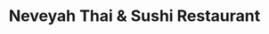 ---
layout: place
title: Neveyah Thai & Sushi Restaurant
permalink: /florida/orlando/neveyah-thai-sushi-restaurant.html
stateAbbr: FL
stateName: Florida
cityName: Orlando
seo:
  type: restaurant
  links: https://www.neveyahsushi.com/
place_id: ChIJt7m8V-J654gRfBSvZCfb-mo
photos:
  - name: >-
      places/ChIJt7m8V-J654gRfBSvZCfb-mo/photos/AeeoHcK2ad5OAok5zeMeCP5yMzXt3es230LmfJJ7SrP376tpjYFI9UYqKUSXir1n2bQ4ybLjvN1PgqtdQQwYKZ6ykfNgirtfyN5WAik5UIkFYhjwDe2QQbWQacYlg72KjPsbjPCAFK_T_GLT05H3Y8ONxbzmvjpadQUmm7oWX1KpHomjUHAFm8omD0OzycVmlyyu8gGqWs2jhJfj8QsmtvL7EMBr4WXBbhuMxCR7vPNW3spy91NLaZvqvFF-z06zWhCaWuv1x5lDDqCIBa9nZVtHy4eDVibNSv29VospKX65FKJsTdFZMQLmRI2n5y-c-LSfDK3tG_6y17e2_hu4N8MyJF1FOXahq17yU8u114n2kYnjWKoXQjU73mPNLmUoI7M4V3jwVvs5wUbixCdsmaAqraYg9MFkidwGXJrxDLTP-EmbAniG
    widthPx: 4032
    heightPx: 3024
    authorAttributions:
      - displayName: Axxley
        uri: https://maps.google.com/maps/contrib/100837509995251972918
        photoUri: >-
          https://lh3.googleusercontent.com/a-/ALV-UjUdunW9sIkIHfLSo-vQd_Rp2EYwN9H1QZgzUEOJV49vErxH4nJT=s100-p-k-no-mo
    flagContentUri: >-
      https://www.google.com/local/imagery/report/?cb_client=maps_api_places.places_api&image_key=!1e10!2sCIHM0ogKEICAgICRv4e2tAE&hl=en-US
    googleMapsUri: >-
      https://www.google.com/maps/place//data=!3m4!1e2!3m2!1sCIHM0ogKEICAgICRv4e2tAE!2e10!4m2!3m1!1s0x88e77ae257bcb9b7:0x6afadb2764af147c
  - name: >-
      places/ChIJt7m8V-J654gRfBSvZCfb-mo/photos/AeeoHcKraaQKTT_Bz6QTa3NaP5uqJE3RoC2SapT8B84toe47xD7-oWbiH450Ych6NE7sscCA00OWnyTV40dlL0L676gjUuvSw4b5ZmT3NVsnP3hjg0cwe-xPMRvqXU7uGxgYU4q6ukojPyWgyNZcPforPdmBXmO3wzKnMV32AqR05KhClKoWIjGEwUGfSqRhjjBOzIOORACA6j1SGvKVZ8ZX8Fju8WTUZNnLDQsqfaYCS-11CFIuCiv5m82tKOzbAOeambHXS69WLmLzYa1fzY6UuQn9De790fRx_Z9XjrI1TJ268Q
    widthPx: 1000
    heightPx: 1500
    authorAttributions:
      - displayName: Neveyah Thai & Sushi Restaurant
        uri: https://maps.google.com/maps/contrib/100368571795257252463
        photoUri: >-
          https://lh3.googleusercontent.com/a/ACg8ocJn-JsAW0DaVHaaypXI0SlZKGdgRl7NUt5ijRlI_88tJZAKoQ=s100-p-k-no-mo
    flagContentUri: >-
      https://www.google.com/local/imagery/report/?cb_client=maps_api_places.places_api&image_key=!1e10!2sAF1QipOd8Ghmlyhr9-RS3k-WgN7Kvv9aQjm8B6Z_0eQi&hl=en-US
    googleMapsUri: >-
      https://www.google.com/maps/place//data=!3m4!1e2!3m2!1sAF1QipOd8Ghmlyhr9-RS3k-WgN7Kvv9aQjm8B6Z_0eQi!2e10!4m2!3m1!1s0x88e77ae257bcb9b7:0x6afadb2764af147c
  - name: >-
      places/ChIJt7m8V-J654gRfBSvZCfb-mo/photos/AeeoHcKYkUGkIYdJA8nkyqK5nowph9PQSZ-_RwVb1EHfQd0aRUjjPZLWGh93nGBV198osyWVCgHDQj2KZWZPa4hxijoQilrKBiPXb54bhYCYwyGswPjFO72ffLId_uc-MAUt2MRNNFCvr7x0iq8CylBBJQ7p2TZzDIXuktw5-E8pk1ddPaqELZiZnGSGgToqidiZgzyg599eIi8-cZBYWCkfl_GH_cDW2bTLeXtm02InyuQAq2EvQIzrQSW4z8vWAyMNAvaMGe-eudPbwHDjIdx5F8krfjk-Jt8oLb_n4xgVZqZ1BAWI1TXdb9T5wz2GhMwNJoWk60RyVxzTdggc0YuvPMpT6Nf__59GW1UE2XaFcMmgeNFUtY8cq0ijUl1Ggw2-BBGbmzc_N8T4cBpBbUPA6mjVu9mCwtt51USLXTGLhYQ
    widthPx: 4000
    heightPx: 3000
    authorAttributions:
      - displayName: Joe Lee
        uri: https://maps.google.com/maps/contrib/100467954494198014913
        photoUri: >-
          https://lh3.googleusercontent.com/a-/ALV-UjWs69eDj2NujUIZXfOMI2sbfxJz85k_VAXsC2rqFlzf08NGQDhe=s100-p-k-no-mo
    flagContentUri: >-
      https://www.google.com/local/imagery/report/?cb_client=maps_api_places.places_api&image_key=!1e10!2sCIHM0ogKEICAgMCo-ZyDKA&hl=en-US
    googleMapsUri: >-
      https://www.google.com/maps/place//data=!3m4!1e2!3m2!1sCIHM0ogKEICAgMCo-ZyDKA!2e10!4m2!3m1!1s0x88e77ae257bcb9b7:0x6afadb2764af147c
  - name: >-
      places/ChIJt7m8V-J654gRfBSvZCfb-mo/photos/AeeoHcLOleZjaF_5gFoPc7gGQwZnG4Y8POiXfBL05XJjEPqENhkNXzl-OPQZZkQWq8YC078_Kum5wVP3IAzYSq-zT0witWmXUm5vBc25t_iwrN7JFxrRGSPZVOPMRAhgfsOOa0C_W22mcpbigGzWr460LqnPNmTVctAwue97VIoxLBjCH3t2MlJb7tg-kb6rbHfgE0uyYv1AV2pqE0nTzG5JFAl5Tjht6BwiwNmvkG_NHTiDzBwjfwaigFXVOoSiUmgdzTPvIcBaeK3SrDjpJRolxVrF3qPehSDNXd0R3ZOM0tRCpBaYQMaCNHoE7ewbvOG2Iirw9ZOxdk2gcQCRKSI1oYG0wY3Dq21EVe8uMPCW-doXyI1hxNp2mGxuFzwgZBtuZAn_3xtHH8VcqTbS2GZtyOnsV-UTh5O8V3Oweu2-5SvRrw
    widthPx: 4000
    heightPx: 3000
    authorAttributions:
      - displayName: G's mail
        uri: https://maps.google.com/maps/contrib/104983876619710341849
        photoUri: >-
          https://lh3.googleusercontent.com/a-/ALV-UjWtlmkHhnotqG5NuTDHcQKhzJ1iccOdICZkty0eX2GO0RO2ZKGG=s100-p-k-no-mo
    flagContentUri: >-
      https://www.google.com/local/imagery/report/?cb_client=maps_api_places.places_api&image_key=!1e10!2sCIHM0ogKEICAgICb1NvTIg&hl=en-US
    googleMapsUri: >-
      https://www.google.com/maps/place//data=!3m4!1e2!3m2!1sCIHM0ogKEICAgICb1NvTIg!2e10!4m2!3m1!1s0x88e77ae257bcb9b7:0x6afadb2764af147c
  - name: >-
      places/ChIJt7m8V-J654gRfBSvZCfb-mo/photos/AeeoHcJPWwyT8IK7feeOxt_sSxy80jvrYgiLigq31FkchL-l2ZdlXQP20Rz4U0DMnLXwKbFQo34B7h84jmD4ychJXKvE1OfnY8eBwgN0NV0rHPCV7rfDR2W6_YzQWQr5JYzizH1Ri7kH_u4eG6kUjCtSzm4fueUTm_m7SJXmem2dPOGrQ5oVhTHeDmPMQAX1aZOxkgu9b8wBrLtSxGa8xl8pVvKGCdrbYGOccXGI4eZVFNI1oXCZg1XStWh7LuJfozLiVoLsUCoo0LcoobaZiPoMaJZb87JjIAy64frIwQ_v82TcPsB1Lu5G87Jfvp7QubwyX9kzGi5wxmMzl31Mxug34fk_58Z5XSi4jyGIITnLL4uYCibiB6Mr_vT1EiAj1wrAFJZ4GzzR2fdIs0easqcwjWnaskV2PTqifq1yfhbwROjIWfZz
    widthPx: 4000
    heightPx: 3000
    authorAttributions:
      - displayName: Joe Lee
        uri: https://maps.google.com/maps/contrib/100467954494198014913
        photoUri: >-
          https://lh3.googleusercontent.com/a-/ALV-UjWs69eDj2NujUIZXfOMI2sbfxJz85k_VAXsC2rqFlzf08NGQDhe=s100-p-k-no-mo
    flagContentUri: >-
      https://www.google.com/local/imagery/report/?cb_client=maps_api_places.places_api&image_key=!1e10!2sCIHM0ogKEICAgMCo-ZyDyAE&hl=en-US
    googleMapsUri: >-
      https://www.google.com/maps/place//data=!3m4!1e2!3m2!1sCIHM0ogKEICAgMCo-ZyDyAE!2e10!4m2!3m1!1s0x88e77ae257bcb9b7:0x6afadb2764af147c
  - name: >-
      places/ChIJt7m8V-J654gRfBSvZCfb-mo/photos/AeeoHcJd4p6t5WrA2uOSuGbrNIb9bJWsDg0fv_bjqUYtklG97iXXMV-gMkajU0OcwHVtV-EVuADYwQe-haS_oxo3FElvviGcfMGmEd8GFMYEJ2dCU2uoiYZCPL481xz4iMYmnBkXrcY35-riU98gzF7YLIObpJhvahTc29Sa15o2G-wEp2X3ZTfmQY97mBNrVVesXhI_YuKNCIVd69FcBwzrs5Y_cgO88NwZ2oOO6s6X3_7VbrvK9JXFvO0mzPwsUG8L6WpbbZa_ewt3homUeu3fIRW6ab5hXplgNaTue30mhE2crDGvQ0G_HlKdM0F3jzj5FPB2UMDeRdl4c8GVwEI50p6thgt2DDKJnT25X8r8vza1v1nFEhlAnA14VhvU7HpB-fPGMHYtywwgEiRI9HkmNxqRuF_wHLWWRoYEBZKrUkdyDIk
    widthPx: 3024
    heightPx: 4032
    authorAttributions:
      - displayName: Angelene Leavitt
        uri: https://maps.google.com/maps/contrib/106287547128039849100
        photoUri: >-
          https://lh3.googleusercontent.com/a-/ALV-UjVaw5tFVmFNUMVvJgfD4OaaA4mCIqZr5-V3eNzdsDT2Y2ONmWzKOA=s100-p-k-no-mo
    flagContentUri: >-
      https://www.google.com/local/imagery/report/?cb_client=maps_api_places.places_api&image_key=!1e10!2sCIHM0ogKEICAgID3jtK7rQE&hl=en-US
    googleMapsUri: >-
      https://www.google.com/maps/place//data=!3m4!1e2!3m2!1sCIHM0ogKEICAgID3jtK7rQE!2e10!4m2!3m1!1s0x88e77ae257bcb9b7:0x6afadb2764af147c
  - name: >-
      places/ChIJt7m8V-J654gRfBSvZCfb-mo/photos/AeeoHcJv1XtqP2Q75cYTya3xo_EKcNAFqq6afCE1fcWw7VfZ9oYKq-PRc0Zb9rJ6UohCWsJtZtQ4amSN6_TKq0UqRDk7XIbC-sHN8NkQBAYBnzww8ZuzeLg8sCZS1MurdfsWHNmJFTY14CK2_QBhukLEi-ix7q2Tqf3J2PhiYDds2G4cng-wB6Up-xv-YCYbFTpID6GHOEjJx_aXH0kVkbDWPHXI7H-wDa76qmmrmV_FUarFlHo3Si75SdR-TJW_PL7sthOxUeoD7R-FvSzVcvOQDAKyFlqoH4pY9iMrABiOntvJhD_jVqSBEESw1tEU4U9f94IgoJvMgk6PXIe9Yq3rXpg66jNCk9G8ZKlP6Py3m7DkapgTmqBouYOVtngLUNWQZfnHBbixPDe48FJ3bEogStpH-i2HCbfa0_aB_9TrJwcbqLyn
    widthPx: 3024
    heightPx: 4032
    authorAttributions:
      - displayName: Snow Lam
        uri: https://maps.google.com/maps/contrib/115792089234318783297
        photoUri: >-
          https://lh3.googleusercontent.com/a-/ALV-UjVjrFoUe4LYEQK4ExwWUfhWwTqvKPU0o-Ri7PCXzjaRYsMCnQPreg=s100-p-k-no-mo
    flagContentUri: >-
      https://www.google.com/local/imagery/report/?cb_client=maps_api_places.places_api&image_key=!1e10!2sCIHM0ogKEICAgID6oYPG9QE&hl=en-US
    googleMapsUri: >-
      https://www.google.com/maps/place//data=!3m4!1e2!3m2!1sCIHM0ogKEICAgID6oYPG9QE!2e10!4m2!3m1!1s0x88e77ae257bcb9b7:0x6afadb2764af147c
  - name: >-
      places/ChIJt7m8V-J654gRfBSvZCfb-mo/photos/AeeoHcIjt_j-qkHd7WCO6VEm1-C-sOC0nQZ0BonC2EuzV-0lx70DHsJB0MtDhx13WGsPtNCNjT2ELysbGUUMZVbY-INWkaJsUjb5haiy0WIYSlRXc9gaaaY8u1oO9NKD5DD0Sbvex5IVXjOryVVLWB4NsSBUYyAUsMDu6VE-qY3ar2wL7KYmnZ3_Nl2Zt-2Hm46nL5YpALWszDDREGD5kHn-uEdzlZczS8eotwebLBiaR5z3oZ8BwzMRc2GCTSedRF3KzVJl_L6pWNZTh7l9P7B_gNbmND_dZ-t1lfiePj1ZdIdXqvXaB3HqUmnm3eqzyN9CTKrw5q4oPIXIBpyM3AVPBbeCFSbmC2d8mTh7kZ57WcTKuPZlRJGwAB7uUqAqd0Hjjj6-CTBStTqAQTbr32Tt_NI-eUk-EiJKCA1hXT0i15BbjY-h
    widthPx: 4032
    heightPx: 3024
    authorAttributions:
      - displayName: Erica Reed
        uri: https://maps.google.com/maps/contrib/117127119824117552256
        photoUri: >-
          https://lh3.googleusercontent.com/a/ACg8ocIsPwyzPLczoss_d7hXmfG9421mqvwvzqENevT2tlrbm6Arxw=s100-p-k-no-mo
    flagContentUri: >-
      https://www.google.com/local/imagery/report/?cb_client=maps_api_places.places_api&image_key=!1e10!2sCIHM0ogKEICAgIC72YS0sQE&hl=en-US
    googleMapsUri: >-
      https://www.google.com/maps/place//data=!3m4!1e2!3m2!1sCIHM0ogKEICAgIC72YS0sQE!2e10!4m2!3m1!1s0x88e77ae257bcb9b7:0x6afadb2764af147c
  - name: >-
      places/ChIJt7m8V-J654gRfBSvZCfb-mo/photos/AeeoHcLE2CzuEfK9E6H2BX_39_xzNHHgL5JW5BRwGDld-182zVXG8i7pc9dI6GRuVpeJx4sf2JQgIV_pHxIRC6CMGvn12VMv5fOTa6-3LYIlqRGja4SZP9INwLil3qJu84QGSKllymYnlaiyeXEWqqoe13LNUzpZjMxRBpFLlaG7FluYOqgc8h8a7yAIs35VIhnLp0atrDhkrXkyrjY8V35ia7KSFv9hgYvcmAJ1TnYmypCSgUEEQ9_YEItw0d8B5vzQfv1m7eis6Z3lNcroUumNIftEou9LkhRjAIxIcHK1OMZW-vIw3Fo2TCdNwkPxbmRQoG5NHoVsqR5mhYm7QoD9EhV-btr32uWwfnBvQ9ZLZtkwzs8uRxPOA3x38OzolhCJGbFCXXiKbwvB4a08kTCOOfbJOMBrTyQeFSOVrhoF-I64Aw
    widthPx: 3000
    heightPx: 4000
    authorAttributions:
      - displayName: Beatrice Miranda, Realtor
        uri: https://maps.google.com/maps/contrib/111347515083581570361
        photoUri: >-
          https://lh3.googleusercontent.com/a-/ALV-UjWXqHbYcCjuLvUWmzOZao1UiBwTddcadWtHo7RY7Sq7YhX1Hh1QjA=s100-p-k-no-mo
    flagContentUri: >-
      https://www.google.com/local/imagery/report/?cb_client=maps_api_places.places_api&image_key=!1e10!2sCIHM0ogKEICAgIDTv4W2dA&hl=en-US
    googleMapsUri: >-
      https://www.google.com/maps/place//data=!3m4!1e2!3m2!1sCIHM0ogKEICAgIDTv4W2dA!2e10!4m2!3m1!1s0x88e77ae257bcb9b7:0x6afadb2764af147c
  - name: >-
      places/ChIJt7m8V-J654gRfBSvZCfb-mo/photos/AeeoHcIGH9k2AZ35Nn_ILvLR7A62ILOsc391gFmYgzvMUnCNwwf35nQBeC1fGEdGnkOFHqWB9WYGye6ciF3d-7Dzw6UwNCbunTxWxgBVmw-vu6o2POaIV3rZ09EZEePGvPCvwh3xaWqm_7cLaKe4UncwXSqRfkorZlHs7LTUou6DSOiMSDzqCyvC9teIIkBGhDYQzzP_IYU0WShvRdZ6D0NB2EmwnSFS6xZdwF0edq2FzzIw42tEAvNnoZ8BhGfslTQmhflRckwJJvrPLGZ3xdd-NwL2EFz1se2w490i6BStN-sbHH-Ewd6eQShe3I0DS8rscaydz0CxY-bc98y_TAOavUw_BI7Mfx3dM7RcJgD2sluV7Xwq74Qzwo9ppZ1Z-ThUlYWOlE6DpDB58R3SeQO6jxLvBWBO7WbkVBTIIcH8osE
    widthPx: 4032
    heightPx: 3024
    authorAttributions:
      - displayName: E S
        uri: https://maps.google.com/maps/contrib/105102906770329798372
        photoUri: >-
          https://lh3.googleusercontent.com/a-/ALV-UjWFs7UCe-98Ome8WAp0WI6cRyvcD0ceQZbJXWMfi9ma2NduXunH=s100-p-k-no-mo
    flagContentUri: >-
      https://www.google.com/local/imagery/report/?cb_client=maps_api_places.places_api&image_key=!1e10!2sCIHM0ogKEICAgICJqNWRGw&hl=en-US
    googleMapsUri: >-
      https://www.google.com/maps/place//data=!3m4!1e2!3m2!1sCIHM0ogKEICAgICJqNWRGw!2e10!4m2!3m1!1s0x88e77ae257bcb9b7:0x6afadb2764af147c
address: '100 S Eola Dr #105, Orlando, FL 32801, USA'
street: '100 S Eola Dr #105'
city: Orlando
state: FL
zip: '32801'
country: USA
neighborhood: Northeast Orlando
latitude: '28.540678'
longitude: '-81.370039'
accessibility_options:
  wheelchairAccessibleParking: true
  wheelchairAccessibleEntrance: true
  wheelchairAccessibleRestroom: true
  wheelchairAccessibleSeating: true
business_status: OPERATIONAL
name: Neveyah Thai & Sushi Restaurant
google_maps_links:
  directionsUri: >-
    https://www.google.com/maps/dir//''/data=!4m7!4m6!1m1!4e2!1m2!1m1!1s0x88e77ae257bcb9b7:0x6afadb2764af147c!3e0
  placeUri: https://maps.google.com/?cid=7708714674437428348
  writeAReviewUri: >-
    https://www.google.com/maps/place//data=!4m3!3m2!1s0x88e77ae257bcb9b7:0x6afadb2764af147c!12e1
  reviewsUri: >-
    https://www.google.com/maps/place//data=!4m4!3m3!1s0x88e77ae257bcb9b7:0x6afadb2764af147c!9m1!1b1
  photosUri: >-
    https://www.google.com/maps/place//data=!4m3!3m2!1s0x88e77ae257bcb9b7:0x6afadb2764af147c!10e5
primary_type: Thai Restaurant
opening_hours:
  regular: null
  current: null
secondary_opening_hours:
  regular:
    weekdayDescriptions: null
    type: null
  current:
    weekdayDescriptions: null
    type: null
phone: (407) 849-3739
price_level: PRICE_LEVEL_MODERATE
price_range: $20 &ndash; $30
rating: '4.4'
rating_count: 0
website: https://www.neveyahsushi.com/
description: >-
  Explore Neveyah Thai & Sushi in Orlando, FL$$$Neveyah Thai & Sushi Restaurant
  in Orlando, FL, offers a welcoming blend of traditional Thai flavors and
  creative sushi options that appeal to those seeking fresh, vibrant cuisine.
  The spot features a variety of classic dishes alongside inventive rolls, all
  prepared with high-quality ingredients that highlight bold tastes and
  satisfying textures. Diners can enjoy a relaxed atmosphere with options for
  outdoor seating and a selection of beverages, making it ideal for casual meals
  or group gatherings. Additionally, the restaurant accommodates various dietary
  preferences, including vegetarian choices, ensuring a versatile dining
  experience for anyone exploring top sushi spots in the area.
generative_summary: >-
  Explore Neveyah Thai & Sushi in Orlando, FL$$$Neveyah Thai & Sushi Restaurant
  in Orlando, FL, offers a welcoming blend of traditional Thai flavors and
  creative sushi options that appeal to those seeking fresh, vibrant cuisine.
  The spot features a variety of classic dishes alongside inventive rolls, all
  prepared with high-quality ingredients that highlight bold tastes and
  satisfying textures. Diners can enjoy a relaxed atmosphere with options for
  outdoor seating and a selection of beverages, making it ideal for casual meals
  or group gatherings. Additionally, the restaurant accommodates various dietary
  preferences, including vegetarian choices, ensuring a versatile dining
  experience for anyone exploring top sushi spots in the area.
generative_disclosure: Summarized by AI using the Grok-3-Mini model.
reviews:
  - name: >-
      places/ChIJt7m8V-J654gRfBSvZCfb-mo/reviews/ChZDSUhNMG9nS0VJQ0FnSURIdXF5U1h3EAE
    relativePublishTimeDescription: 7 months ago
    rating: 5
    text:
      text: >-
        My girlfriend and I had a wonderful experience eating at Neveyah! The
        sushi was absolutely divine, it was so fresh and delicious. I ordered
        the Orlando Pride roll and she got the Barbie roll!


        We had coconut shrimp as our appetizer and also ordered the tomato
        pepper steak stir fry and the Thai fried rice (none of which are
        pictured because we were too busy enjoying them!)


        The desserts were beautifully presented and the red bean paste ice cream
        was some of the best I have ever had. My girlfriend got the bread
        pudding and loved it!


        We will definitely be returning in the future!
      languageCode: en
    originalText:
      text: >-
        My girlfriend and I had a wonderful experience eating at Neveyah! The
        sushi was absolutely divine, it was so fresh and delicious. I ordered
        the Orlando Pride roll and she got the Barbie roll!


        We had coconut shrimp as our appetizer and also ordered the tomato
        pepper steak stir fry and the Thai fried rice (none of which are
        pictured because we were too busy enjoying them!)


        The desserts were beautifully presented and the red bean paste ice cream
        was some of the best I have ever had. My girlfriend got the bread
        pudding and loved it!


        We will definitely be returning in the future!
      languageCode: en
    authorAttribution:
      displayName: Kasey Lynn
      uri: https://www.google.com/maps/contrib/108333552589737092613/reviews
      photoUri: >-
        https://lh3.googleusercontent.com/a-/ALV-UjVU3kllVl4XzjI05K8Z070dVNvgDml2jwkeuIPZ0hn30flo4sGOSw=s128-c0x00000000-cc-rp-mo-ba4
    publishTime: '2024-09-15T01:45:55.995805Z'
    flagContentUri: >-
      https://www.google.com/local/review/rap/report?postId=ChZDSUhNMG9nS0VJQ0FnSURIdXF5U1h3EAE&d=17924085&t=1
    googleMapsUri: >-
      https://www.google.com/maps/reviews/data=!4m6!14m5!1m4!2m3!1sChZDSUhNMG9nS0VJQ0FnSURIdXF5U1h3EAE!2m1!1s0x88e77ae257bcb9b7:0x6afadb2764af147c
  - name: >-
      places/ChIJt7m8V-J654gRfBSvZCfb-mo/reviews/ChdDSUhNMG9nS0VJQ0FnTUNJcm9IV2lRRRAB
    relativePublishTimeDescription: a week ago
    rating: 5
    text:
      text: >-
        This is a spot I'm so glad I finally checked out! I have lived in
        Orlando most of my life and had the pleasure of trying a lot of Asian
        cuisine. Neveyah ia a top five spot for me, now.


        Let me start with the sashimi. My work background is in high-end
        Japanese restaurants (think Zuma) and the quality of this fish is on par
        if not better. We had maguro, sake, and hamachi sashimi. The thickness
        of each slice is more than I have seen anywhere, a nice treat. 🍣


        The sushi was also excellent. Well rolled, very fresh ingredients, and
        the rice was so sticky. 🍚


        My dinner buddy has never had Japanese A5 wagyu so we did the hot stone
        and that was divine! 🥩


        I had chicken pad thai (medium spice was a solid punch of heat, nothing
        too crazy) and it was delightful. The portions were large but not
        overwhelming. My buddy had the Panang Curry and got it Thai hot. He was
        sweating but ate it all, that's how flavorful it was! 🍲


        Tammy was our waitress and she was very friendly. I look forward to
        coming with my family and friends again! 🥢
      languageCode: en
    originalText:
      text: >-
        This is a spot I'm so glad I finally checked out! I have lived in
        Orlando most of my life and had the pleasure of trying a lot of Asian
        cuisine. Neveyah ia a top five spot for me, now.


        Let me start with the sashimi. My work background is in high-end
        Japanese restaurants (think Zuma) and the quality of this fish is on par
        if not better. We had maguro, sake, and hamachi sashimi. The thickness
        of each slice is more than I have seen anywhere, a nice treat. 🍣


        The sushi was also excellent. Well rolled, very fresh ingredients, and
        the rice was so sticky. 🍚


        My dinner buddy has never had Japanese A5 wagyu so we did the hot stone
        and that was divine! 🥩


        I had chicken pad thai (medium spice was a solid punch of heat, nothing
        too crazy) and it was delightful. The portions were large but not
        overwhelming. My buddy had the Panang Curry and got it Thai hot. He was
        sweating but ate it all, that's how flavorful it was! 🍲


        Tammy was our waitress and she was very friendly. I look forward to
        coming with my family and friends again! 🥢
      languageCode: en
    authorAttribution:
      displayName: Alex McCourt
      uri: https://www.google.com/maps/contrib/102845127417924342939/reviews
      photoUri: >-
        https://lh3.googleusercontent.com/a-/ALV-UjVU6saGOal-yeeAM5Dm3xP5aQq8SiS2_DYi5PosMNC8kmYryKBL=s128-c0x00000000-cc-rp-mo-ba5
    publishTime: '2025-04-02T02:24:28.746523Z'
    flagContentUri: >-
      https://www.google.com/local/review/rap/report?postId=ChdDSUhNMG9nS0VJQ0FnTUNJcm9IV2lRRRAB&d=17924085&t=1
    googleMapsUri: >-
      https://www.google.com/maps/reviews/data=!4m6!14m5!1m4!2m3!1sChdDSUhNMG9nS0VJQ0FnTUNJcm9IV2lRRRAB!2m1!1s0x88e77ae257bcb9b7:0x6afadb2764af147c
  - name: >-
      places/ChIJt7m8V-J654gRfBSvZCfb-mo/reviews/ChdDSUhNMG9nS0VJQ0FnSUQzanRLNzlRRRAB
    relativePublishTimeDescription: 4 months ago
    rating: 4
    text:
      text: >-
        Service was great. The crab Rangoon filling was amazing. The calamari
        was fresh and perfectly fried. The house sweet chili sauce wasn’t great,
        lacking in flavor and brought down both the appetizers they served it
        with. We ordered the New York New York, the B52 roll and the fire
        starter. All the rolls were delicious, but the fire starter was amazing.
      languageCode: en
    originalText:
      text: >-
        Service was great. The crab Rangoon filling was amazing. The calamari
        was fresh and perfectly fried. The house sweet chili sauce wasn’t great,
        lacking in flavor and brought down both the appetizers they served it
        with. We ordered the New York New York, the B52 roll and the fire
        starter. All the rolls were delicious, but the fire starter was amazing.
      languageCode: en
    authorAttribution:
      displayName: Angelene Leavitt
      uri: https://www.google.com/maps/contrib/106287547128039849100/reviews
      photoUri: >-
        https://lh3.googleusercontent.com/a-/ALV-UjVaw5tFVmFNUMVvJgfD4OaaA4mCIqZr5-V3eNzdsDT2Y2ONmWzKOA=s128-c0x00000000-cc-rp-mo-ba2
    publishTime: '2024-11-15T03:42:13.018030Z'
    flagContentUri: >-
      https://www.google.com/local/review/rap/report?postId=ChdDSUhNMG9nS0VJQ0FnSUQzanRLNzlRRRAB&d=17924085&t=1
    googleMapsUri: >-
      https://www.google.com/maps/reviews/data=!4m6!14m5!1m4!2m3!1sChdDSUhNMG9nS0VJQ0FnSUQzanRLNzlRRRAB!2m1!1s0x88e77ae257bcb9b7:0x6afadb2764af147c
  - name: >-
      places/ChIJt7m8V-J654gRfBSvZCfb-mo/reviews/ChdDSUhNMG9nS0VJQ0FnTUNBbHNTQ2d3RRAB
    relativePublishTimeDescription: 2 months ago
    rating: 5
    text:
      text: >-
        The atmosphere was nicely lit and inviting. The staff were welcoming. I
        took a bite into this egg roll  that was ordered and I think it was the
        best I have had. I definitely will be back for the full menu.
      languageCode: en
    originalText:
      text: >-
        The atmosphere was nicely lit and inviting. The staff were welcoming. I
        took a bite into this egg roll  that was ordered and I think it was the
        best I have had. I definitely will be back for the full menu.
      languageCode: en
    authorAttribution:
      displayName: Nina Betts
      uri: https://www.google.com/maps/contrib/110444260955617783657/reviews
      photoUri: >-
        https://lh3.googleusercontent.com/a-/ALV-UjU96o8TvfteTYGoRar5L9vAlU7uzD5mQ0PPsM5sZjuGOXTnOR_y6A=s128-c0x00000000-cc-rp-mo-ba3
    publishTime: '2025-01-31T14:13:48.808992Z'
    flagContentUri: >-
      https://www.google.com/local/review/rap/report?postId=ChdDSUhNMG9nS0VJQ0FnTUNBbHNTQ2d3RRAB&d=17924085&t=1
    googleMapsUri: >-
      https://www.google.com/maps/reviews/data=!4m6!14m5!1m4!2m3!1sChdDSUhNMG9nS0VJQ0FnTUNBbHNTQ2d3RRAB!2m1!1s0x88e77ae257bcb9b7:0x6afadb2764af147c
  - name: >-
      places/ChIJt7m8V-J654gRfBSvZCfb-mo/reviews/ChZDSUhNMG9nS0VJQ0FnTUNRdk5xc0dREAE
    relativePublishTimeDescription: a month ago
    rating: 5
    text:
      text: >-
        Great meal. Lisa, our server (and I think the manager that night) was
        very attentive. The sushi was delicious. I got the pineapple stir fry
        rice with steak and it was great too. My only complaint was that the
        food for our table (3 people) didn’t come out at the same time. Lisa and
        her team made up for it, though because she heard that we were there for
        my wife’s birthday, and they brought out a lovely dessert with a song.
        Excellent night out. Give it a try!!
      languageCode: en
    originalText:
      text: >-
        Great meal. Lisa, our server (and I think the manager that night) was
        very attentive. The sushi was delicious. I got the pineapple stir fry
        rice with steak and it was great too. My only complaint was that the
        food for our table (3 people) didn’t come out at the same time. Lisa and
        her team made up for it, though because she heard that we were there for
        my wife’s birthday, and they brought out a lovely dessert with a song.
        Excellent night out. Give it a try!!
      languageCode: en
    authorAttribution:
      displayName: Carl E Creasman Jr
      uri: https://www.google.com/maps/contrib/116290162517491427378/reviews
      photoUri: >-
        https://lh3.googleusercontent.com/a-/ALV-UjX8Ib4RuHE0QmoYBsFkNuDQxoEaX_mErltmtGzqtHIeQH8hhbc=s128-c0x00000000-cc-rp-mo-ba2
    publishTime: '2025-03-03T01:08:37.980513Z'
    flagContentUri: >-
      https://www.google.com/local/review/rap/report?postId=ChZDSUhNMG9nS0VJQ0FnTUNRdk5xc0dREAE&d=17924085&t=1
    googleMapsUri: >-
      https://www.google.com/maps/reviews/data=!4m6!14m5!1m4!2m3!1sChZDSUhNMG9nS0VJQ0FnTUNRdk5xc0dREAE!2m1!1s0x88e77ae257bcb9b7:0x6afadb2764af147c
review_summary: >-
  What Customers Are Buzzing About$$$Visitors to this Orlando favorite often
  praise the fresh sushi and flavorful Thai dishes, noting how the quality
  stands out in a city full of great options for Asian-inspired eats. Many
  highlight the generous portions and tasty appetizers that add a fun start to
  the meal, while the attentive service keeps the overall vibe enjoyable and
  stress-free. Though a few mentions point to minor inconsistencies with certain
  sauces, the general consensus leans toward delicious, well-prepared food that
  leaves people satisfied and eager to return. If you're on the hunt for
  reliable sushi near you, this place delivers a solid mix of hits that make it
  worth checking out for a laid-back night. Overall, it's a go-to choice for
  anyone wanting quality dining without the fuss.
review_disclosure: Summarized by AI using the Grok-3-Mini model.
parking_options:
  freeParkingLot: true
  paidParkingLot: true
  freeStreetParking: true
  paidStreetParking: true
payment_options:
  acceptsCreditCards: true
  acceptsDebitCards: true
  acceptsCashOnly: false
  acceptsNfc: true
allow_dogs: null
curbside_pickup: true
delivery: true
dine_in: true
good_for_children: true
good_for_groups: true
good_for_sports: true
live_music: false
menu_for_children: null
outdoor_seating: true
reservable: true
restroom: true
serves_beer: true
serves_breakfast: false
serves_brunch: false
serves_cocktails: true
serves_coffee: true
serves_dinner: true
serves_dessert: true
serves_lunch: true
serves_vegetarian_food: true
serves_wine: true
takeout: true
update_category: pro
places_description: >-
  Casual family-operated restaurant preparing classic Thai dishes as well as
  specialty sushi rolls.

---